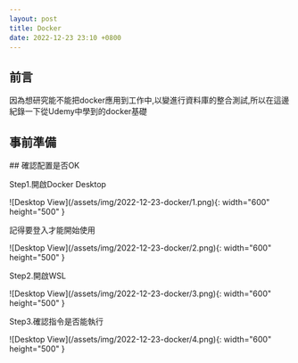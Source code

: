 ```yaml
---
layout: post
title: Docker
date: 2022-12-23 23:10 +0800
---
```


## 前言
因為想研究能不能把docker應用到工作中,以變進行資料庫的整合測試,所以在這邊紀錄一下從Udemy中學到的docker基礎


## 事前準備
<p></p>
<p></p>
<p></p>
<p></p>
## 確認配置是否OK
<p>Step1.開啟Docker Desktop</p>
![Desktop View](/assets/img/2022-12-23-docker/1.png){: width="600" height="500" }
<p>記得要登入才能開始使用</p>
![Desktop View](/assets/img/2022-12-23-docker/2.png){: width="600" height="500" }
<p>Step2.開啟WSL</p>
![Desktop View](/assets/img/2022-12-23-docker/3.png){: width="600" height="500" }
<p>Step3.確認指令是否能執行</p>
![Desktop View](/assets/img/2022-12-23-docker/4.png){: width="600" height="500" }
<script  type='text/javascript' src=''>

     docker version


## 簡單建立一個Image
<p>手動建立Dockerfile</p>
<p>注意:不用打附檔名,內容大致上像這樣</p>
![Desktop View](/assets/img/2022-12-23-docker/13.png){: width="100" height="100" }
<p>Windows CMD到Dockerfile的目錄底下使用以下指令就能開始建立Image了</p>
![Desktop View](/assets/img/2022-12-23-docker/14.png){: width="600" height="200" }
<script  type='text/javascript' src=''>

    docker build .

<p>WSL中啟動剛剛建立的Image</p>
![Desktop View](/assets/img/2022-12-23-docker/15.png){: width="600" height="200" }
<script  type='text/javascript' src=''>

     docker run


## hello-world
建立hello-world映像檔
<script  type='text/javascript' src=''>
    docker run hello-world


## 使用docker容器,運行node.js Server
新增一個index.js檔,其內容為Hello World字串的網頁
<script  type='text/javascript' src=''>

    const express = require('express');
    const app = express();
    app.get('/', (req, res) => {res.send('Hello World');});
    app.listen(5050, () => {console.log('監聽5050 Port');});

新增package.json
<script  type='text/javascript' src=''>

    {
      "dependencies": {
        "express": "*"
      },
      "scripts": {
        "start": "node index.js"
      }
    }


<p>建立Dockerfile,其內容</p>
備註:COPY 是為了將同一個目錄下的index.js和package.json複製到容器中,這樣才能順利運行
<script  type='text/javascript' src=''>

    FROM node:14-alpine
    COPY ./ ./
    RUN npm install
    CMD ["npm", "start"]


<p>Windows CMD 建立容器指令</p>
<p>為了方便我在這裡將容器名稱取為test</p>
![Desktop View](/assets/img/2022-12-23-docker/16.png){: width="600" height="200" }
<script  type='text/javascript' src=''>

    docker build  -t test .


<p>啟動容器,Mapping Port號</p>
<p>可以把啟動的容器,想像成一個虛擬機,虛擬機裡面的Port與外部電腦的Port都使獨立的,所以要Mapping</p>
![Desktop View](/assets/img/2022-12-23-docker/17.png){: width="600" height="200" }
<script  type='text/javascript' src=''>

    docker run -p 5050:8080 test


<p>Mapping的關聯性</p>
![Desktop View](/assets/img/2022-12-23-docker/18.png){: width="600" height="200" }

## 使用docker容器,運行MSSQL
<p>在微軟提供的網站下載bak,進行DEMO</p>
![Desktop View](/assets/img/2022-12-23-docker/19.png){: width="600" height="500" }
### Windows作業系統下,還原bak的方式
<p>右鍵,還原資料庫</p>
![Desktop View](/assets/img/2022-12-23-docker/20.png){: width="300" height="400" }
<p>因為是從微軟官網下載的Bak,所以我從裝置中,選取檔案</p>
![Desktop View](/assets/img/2022-12-23-docker/21.png){: width="300" height="400" }
![Desktop View](/assets/img/2022-12-23-docker/22.png){: width="300" height="400" }
![Desktop View](/assets/img/2022-12-23-docker/23.png){: width="300" height="400" }
![Desktop View](/assets/img/2022-12-23-docker/24.png){: width="300" height="400" }

### docker容器,建立MSSQL
<p>Windows環境下,最高權限開啟PowerShell</p>
![Desktop View](/assets/img/2022-12-23-docker/25.png){: width="300" height="400" }
<p>使用指令在docker環境中下載MSSQL</p>
![Desktop View](/assets/img/2022-12-23-docker/26.png){: width="800" height="600" }
<script  type='text/javascript' src=''>

    docker pull mcr.microsoft.com/mssql/server:2019-latest

<p>建立MSSQL的連線設定</p>
<p>如附圖資訊  帳號:SA 密碼:<YourStrong!Passw0rd></p>
![Desktop View](/assets/img/2022-12-23-docker/27.png){: width="800" height="600" }
<script  type='text/javascript' src=''>

    docker run -e "ACCEPT_EULA=Y" -e "MSSQL_SA_PASSWORD=<YourStrong!Passw0rd>" `
       --name "sql1" -p 1401:1433 `
       -v sql1data:/var/opt/mssql `
       -d mcr.microsoft.com/mssql/server:2019-latest


<p>確認Docker的運行作態 from PowerShell command</p>
![Desktop View](/assets/img/2022-12-23-docker/28.png){: width="800" height="600" }
<p>確認Docker的運行作態 from Docker Desktop</p>
![Desktop View](/assets/img/2022-12-23-docker/29.png){: width="800" height="600" }
<p>測試在Windows環境下,能否登入剛剛建立的MSSQL</p>
![Desktop View](/assets/img/2022-12-23-docker/30.png){: width="800" height="600" }


### docker容器,還原bak
<p>使用指令把bak複製到docker環境中</p>
![Desktop View](/assets/img/2022-12-23-docker/31.png){: width="800" height="600" }
<script  type='text/javascript' src=''>

    docker cp 'E:\\WideWorldImporters-Full.bak' sql1:/var/opt/mssql

<p>確認是否複製成功</p>
<p>其一:直接在外層下Command</p>
<p>確認bak的資訊</p>
![Desktop View](/assets/img/2022-12-23-docker/32.png){: width="800" height="600" }
<script  type='text/javascript' src=''>

    docker exec -it sql1 /opt/mssql-tools/bin/sqlcmd -S localhost `
    -U SA -P "<YourStrong!Passw0rd>" `
    -Q "RESTORE FILELISTONLY FROM DISK = '/var/opt/mssql/WideWorldImporters-Full.bak'"

<p>其二:進入Docker環境中確認</p>
<p>確認運行中的Docker MSSQL的ID</p>
![Desktop View](/assets/img/2022-12-23-docker/33.png){: width="800" height="600" }
<script  type='text/javascript' src=''>

    docker exec -it 5277be57cfaf sh



<p>進入其環境中</p>
![Desktop View](/assets/img/2022-12-23-docker/34.png){: width="800" height="600" }
<script  type='text/javascript' src=''>

    docker ps -a

<p>確認bak的資訊</p>
![Desktop View](/assets/img/2022-12-23-docker/35.png){: width="800" height="600" }
<script  type='text/javascript' src=''>

    /opt/mssql-tools/bin/sqlcmd -S localhost -U SA -P "<YourStrong!Passw0rd>" -Q 'restore filelistonly from disk = "/var/opt/mssql/WideWorldImporters-Full.bak"' | tr -s ' ' | cut -d ' ' -f 1-2 


<p>還原bak</p>
![Desktop View](/assets/img/2022-12-23-docker/36.png){: width="800" height="600" }
<script  type='text/javascript' src=''>

     docker exec -it sql1 /opt/mssql-tools/bin/sqlcmd `
       -S localhost -U SA -P "<YourStrong!Passw0rd>" `
       -Q "RESTORE DATABASE WideWorldImporters FROM DISK = '/var/opt/mssql/WideWorldImporters-Full.bak' WITH MOVE 'WWI_Primary' TO '/var/opt/mssql/data/WideWorldImporters.mdf', MOVE 'WWI_UserData' TO '/var/opt/mssql/data/WideWorldImporters_userdata.ndf', MOVE 'WWI_Log' TO '/var/opt/mssql/data/WideWorldImporters.ldf', MOVE 'WWI_InMemory_Data_1' TO '/var/opt/mssql/data/WideWorldImporters_InMemory_Data_1'"

<p>檢查還原結果</p>
<p>重新整理MSSQL資料庫,確認WideWorldImporters有還原上去了</p>
![Desktop View](/assets/img/2022-12-23-docker/37.png){: width="800" height="600" }
### 參考至微軟官網
[https://learn.microsoft.com/zh-tw/sql/linux/tutorial-restore-backup-in-sql-server-container?view=sql-server-ver16](https://learn.microsoft.com/zh-tw/sql/linux/tutorial-restore-backup-in-sql-server-container?view=sql-server-ver16)

## 使用Docker容器,運行.NET專案

### 建立.NET專案

### 發布

### 建立 Dockerfile

### 參考至微軟官網
[https://learn.microsoft.com/zh-tw/dotnet/core/docker/build-container?tabs=windows](https://learn.microsoft.com/zh-tw/dotnet/core/docker/build-container?tabs=windows)

## 參考指令

### 列出執行WSL時,曾建立過的所有docker容器
![Desktop View](/assets/img/2022-12-23-docker/5.png){: width="600" height="500" }
<script  type='text/javascript' src=''>

    docker ps --all


### 列出執行中的容器
![Desktop View](/assets/img/2022-12-23-docker/34.png){: width="800" height="600" }
<script  type='text/javascript' src=''>

    docker ps -a

### 刪除docker容器
![Desktop View](/assets/img/2022-12-23-docker/6.png){: width="600" height="500" }
<script  type='text/javascript' src=''>

    docker system prune

### 顯示Log
<p>建立新容器並給命令</p>
![Desktop View](/assets/img/2022-12-23-docker/7.png){: width="600" height="200" }
<script  type='text/javascript' src=''>

    docker create busybox echo Hello

<p>啟動容器</p>
![Desktop View](/assets/img/2022-12-23-docker/8.png){: width="600" height="200" }
<script  type='text/javascript' src=''>

    docker start

<p>調用Logs,查看曾發過的命令,因為在creat時輸出Hello,所以Logs會顯示Hello</p>
![Desktop View](/assets/img/2022-12-23-docker/9.png){: width="600" height="200" }
<script  type='text/javascript' src=''>

    docker logs


### 停止運作中的docker容器
<p>先用docker ps找出要停止的容器ID,再使用Stop指令</p>
![Desktop View](/assets/img/2022-12-23-docker/10.png){: width="600" height="200" }
<script  type='text/javascript' src=''>

    docker stop

<p>先用docker ps找出要停止的容器ID,再使用Kill指令</p>
![Desktop View](/assets/img/2022-12-23-docker/11.png){: width="600" height="200" }
<script  type='text/javascript' src=''>

    docker kill

重新進入正在運行的docker容器中
備註1:Ctrl+D可以退出該模式
備註2:sh代表shell,可以理解成使用cmd指令的方式
![Desktop View](/assets/img/2022-12-23-docker/12.png){: width="600" height="200" }
<script  type='text/javascript' src=''>

    docker exec -it 8996a9e964ac sh


## 其餘參考
[Docker.DotNet的GitHub](https://github.com/dotnet/Docker.DotNet)  
[Docker.DotNet的參考Blog](https://blog.dangl.me/archive/running-sql-server-integration-tests-in-net-core-projects-via-docker/)

